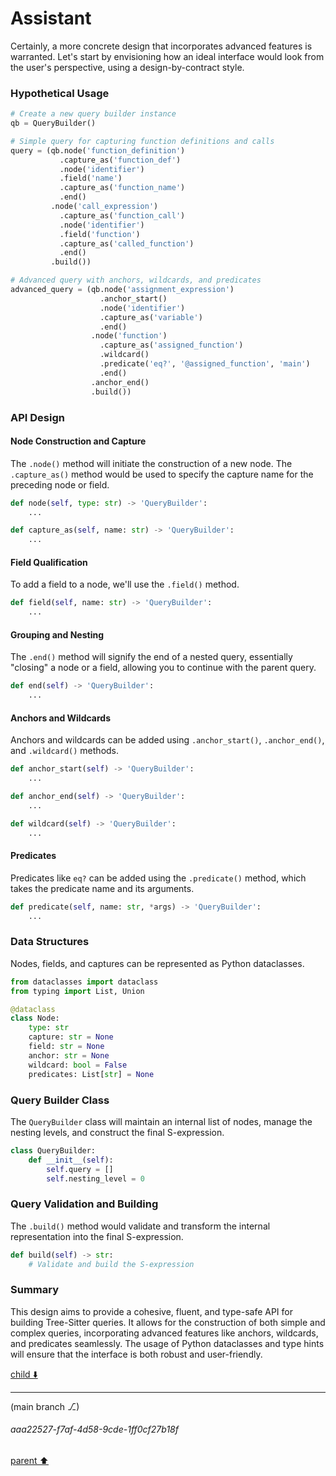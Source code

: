 # Assistant

Certainly, a more concrete design that incorporates advanced features is warranted. Let's start by envisioning how an ideal interface would look from the user's perspective, using a design-by-contract style.

### Hypothetical Usage

```python
# Create a new query builder instance
qb = QueryBuilder()

# Simple query for capturing function definitions and calls
query = (qb.node('function_definition')
           .capture_as('function_def')
           .node('identifier')
           .field('name')
           .capture_as('function_name')
           .end()
         .node('call_expression')
           .capture_as('function_call')
           .node('identifier')
           .field('function')
           .capture_as('called_function')
           .end()
         .build())

# Advanced query with anchors, wildcards, and predicates
advanced_query = (qb.node('assignment_expression')
                    .anchor_start()
                    .node('identifier')
                    .capture_as('variable')
                    .end()
                  .node('function')
                    .capture_as('assigned_function')
                    .wildcard()
                    .predicate('eq?', '@assigned_function', 'main')
                    .end()
                  .anchor_end()
                  .build())
```

### API Design

#### Node Construction and Capture

The `.node()` method will initiate the construction of a new node. The `.capture_as()` method would be used to specify the capture name for the preceding node or field.

```python
def node(self, type: str) -> 'QueryBuilder':
    ...

def capture_as(self, name: str) -> 'QueryBuilder':
    ...
```

#### Field Qualification

To add a field to a node, we'll use the `.field()` method.

```python
def field(self, name: str) -> 'QueryBuilder':
    ...
```

#### Grouping and Nesting

The `.end()` method will signify the end of a nested query, essentially "closing" a node or a field, allowing you to continue with the parent query.

```python
def end(self) -> 'QueryBuilder':
    ...
```

#### Anchors and Wildcards

Anchors and wildcards can be added using `.anchor_start()`, `.anchor_end()`, and `.wildcard()` methods.

```python
def anchor_start(self) -> 'QueryBuilder':
    ...

def anchor_end(self) -> 'QueryBuilder':
    ...

def wildcard(self) -> 'QueryBuilder':
    ...
```

#### Predicates

Predicates like `eq?` can be added using the `.predicate()` method, which takes the predicate name and its arguments.

```python
def predicate(self, name: str, *args) -> 'QueryBuilder':
    ...
```

### Data Structures

Nodes, fields, and captures can be represented as Python dataclasses.

```python
from dataclasses import dataclass
from typing import List, Union

@dataclass
class Node:
    type: str
    capture: str = None
    field: str = None
    anchor: str = None
    wildcard: bool = False
    predicates: List[str] = None
```

### Query Builder Class

The `QueryBuilder` class will maintain an internal list of nodes, manage the nesting levels, and construct the final S-expression.

```python
class QueryBuilder:
    def __init__(self):
        self.query = []
        self.nesting_level = 0
```

### Query Validation and Building

The `.build()` method would validate and transform the internal representation into the final S-expression.

```python
def build(self) -> str:
    # Validate and build the S-expression
```

### Summary

This design aims to provide a cohesive, fluent, and type-safe API for building Tree-Sitter queries. It allows for the construction of both simple and complex queries, incorporating advanced features like anchors, wildcards, and predicates seamlessly. The usage of Python dataclasses and type hints will ensure that the interface is both robust and user-friendly.

[child ⬇️](#aaa22527-f7af-4d58-9cde-1ff0cf27b18f)

---

(main branch ⎇)
###### aaa22527-f7af-4d58-9cde-1ff0cf27b18f
[parent ⬆️](#e39c17cd-eb8c-44f0-921c-f747f586900f)
